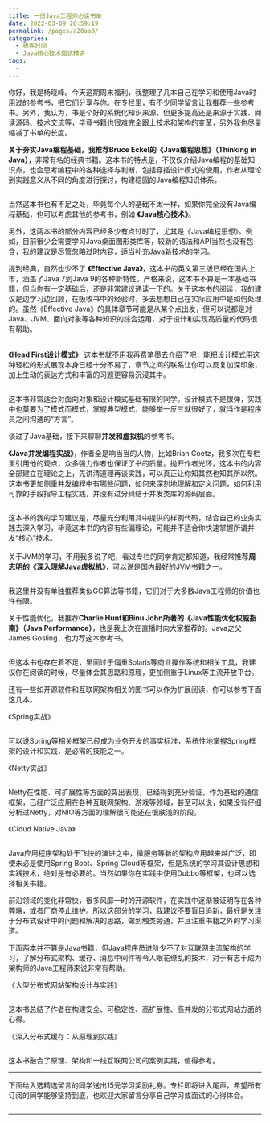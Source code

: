 ```yaml
---
title: 一份Java工程师必读书单
date: 2022-03-09 20:59:19
permalink: /pages/a20aa8/
categories:
  - 极客时间
  - Java核心技术面试精讲
tags:
  - 
---
```

<p>你好，我是杨晓峰。今天这期周末福利，<span class="orange">我整理了几本自己在学习和使用Java时用过的参考书</span>，把它们分享与你。在专栏里，有不少同学留言让我推荐一些参考书。另外，我认为，书是个好的系统化知识来源，但更多提高还是来源于实践、阅读源码、技术交流等，毕竟书籍也很难完全跟上技术和架构的变革，另外我也尽量缩减了书单的长度。</p><p><strong>关于夯实Java编程基础，我推荐Bruce Eckel的《Java编程思想》（Thinking in Java）</strong>，非常有名的经典书籍。这本书的特点是，不仅仅介绍Java编程的基础知识点，也会思考编程中的各种选择与判断，包括穿插设计模式的使用，作者从理论到实践意义从不同的角度进行探讨，构建稳固的Java编程知识体系。</p><img></img><p>当然这本书也有不足之处，毕竟每个人的基础不太一样，如果你完全没有Java编程基础，也可以考虑其他的参考书，例如 <strong>《Java核心技术》</strong>。</p><p>另外，这两本书的部分内容已经多少有点过时了，尤其是《Java编程思想》。例如，目前很少会需要学习Java桌面图形类库等，较新的语法和API当然也没有包含，我的建议是尽管忽略过时内容，适当补充Java新技术的学习。</p><p>提到经典，自然也少不了 <strong>《Effective Java》</strong>，这本书的英文第三版已经在国内上市，涵盖了Java 7到Java 9的各种新特性。严格来说，这本书不算是一本基础书籍，但当你有一定基础后，还是非常建议通读一下的。关于这本书的阅读，我的建议是边学习边回顾，在吸收书中的经验时，多去想想自己在实际应用中是如何处理的。虽然《Effective Java》的具体章节可能是从某个点出发，但可以说都是对Java、JVM、面向对象等各种知识的综合运用，对于设计和实现高质量的代码很有帮助。</p><!-- [[[read_end]]] --><p><img src="https://static001.geekbang.org/resource/image/bf/06/bf6e3f87d162595ddaa5d0786c0ed806.jpg" alt=""><br>
﻿<br>
<strong>《Head First设计模式》</strong> 这本书就不用我再费笔墨去介绍了吧，能把设计模式用这种轻松的形式展现本身已经十分不易了，章节之间的联系让你可以反复加深印象，加上生动的表达方式和丰富的习题更容易沉浸其中。</p><p><img src="https://static001.geekbang.org/resource/image/17/0e/17ed56811412ccab5024a119511e0f0e.jpg" alt=""></p><p>这本书非常适合对面向对象和设计模式基础有限的同学。设计模式不是银弹，实践中也莫要为了模式而模式，掌握典型模式，能够举一反三就很好了，就当作是程序员之间沟通的“方言”。</p><p>谈过了Java基础，接下来聊聊<strong>并发和虚拟机</strong>的参考书。</p><p><strong>《Java并发编程实战》</strong>，作者全是响当当的人物，比如Brian Goetz，我多次在专栏里引用他的观点，众多强力作者也保证了书的质量。抛开作者光环，这本书的内容全部建立在理论之上，先讲清道理再谈实践，可以真正让你知其然也知其所以然。这本书更加侧重并发编程中有哪些问题，如何来深刻地理解和定义问题，如何利用可靠的手段指导工程实践，并没有过分纠结于并发类库的源码层面。</p><p><img src="https://static001.geekbang.org/resource/image/04/3f/0432ac1e431256fb894144aa2e66b03f.jpg" alt=""></p><p>这本书的我的学习建议是，尽量充分利用其中提供的样例代码，结合自己的业务实践去深入学习，毕竟这本书的内容有些偏理论，可能并不适合你快速掌握所谓并发“核心”技术。<br>
﻿<br>
关于JVM的学习，不用我多说了吧，看过专栏的同学肯定都知道，我经常推荐<strong>周志明的《深入理解Java虚拟机》</strong>，可以说是国内最好的JVM书籍之一。</p><p><img src="https://static001.geekbang.org/resource/image/98/5f/98d02b66e1d3fdf8cc1f7f7c6f974b5f.jpg" alt=""></p><p>我这里并没有单独推荐类似GC算法等书籍，它们对于大多数Java工程师的价值也许有限。</p><p>关于性能优化，我推荐<strong>Charlie Hunt和Binu John所著的《Java性能优化权威指南》（Java Performance）</strong>，也是我上次在直播时向大家推荐的。Java之父James Gosling，也力荐这本参考书。</p><p><img src="https://static001.geekbang.org/resource/image/c9/10/c9fae97c8a4954cb91b59dc7e59ab710.jpg" alt=""></p><p>但这本书也存在着不足，里面过于偏重Solaris等商业操作系统和相关工具，我建议你在阅读的时候，尽量体会其思路和原理，更加侧重于Linux等主流开放平台。</p><p>还有一些如开源软件和互联网架构相关的图书可以作为扩展阅读，你可以参考下面这几本。</p><p>《Spring实战》</p><p><img src="https://static001.geekbang.org/resource/image/75/61/7559562971dc2eadd8fd03f02980a461.jpg" alt=""></p><p>可以说Spring等相关框架已经成为业务开发的事实标准，系统性地掌握Spring框架的设计和实践，是必需的技能之一。</p><p>《Netty实战》</p><p><img src="https://static001.geekbang.org/resource/image/f8/d9/f8b11bdcb1559e472b77e23fcf184dd9.jpg" alt=""></p><p>Netty在性能、可扩展性等方面的突出表现，已经得到充分验证，作为基础的通信框架，已经广泛应用在各种互联网架构、游戏等领域，甚至可以说，如果没有仔细分析过Netty，对NIO等方面的理解很可能还在很肤浅的阶段。</p><p>《Cloud Native Java》</p><p><img src="https://static001.geekbang.org/resource/image/d2/12/d286554382cbba791f85e667ea124e12.jpg" alt=""></p><p>Java应用程序架构处于飞快的演进之中，微服务等新的架构应用越来越广泛，即使未必是使用Spring Boot、Spring Cloud等框架，但是系统的学习其设计思想和实践技术，绝对是有必要的。当然如果你在实践中使用Dubbo等框架，也可以选择相关书籍。</p><p>前沿领域的变化非常快，很多风靡一时的开源软件，在实践中逐渐被证明存在各种弊端，或者厂商停止维护。所以这部分的学习，我建议不要盲目追新，最好是关注于分布式设计中的问题和解决的思路，做到触类旁通，并且注重书籍之外的学习渠道。</p><p>下面两本并不算是Java书籍，但Java程序员进阶少不了对互联网主流架构的学习，了解分布式架构、缓存、消息中间件等令人眼花缭乱的技术，对于有志于成为架构师的Java工程师来说非常有帮助。</p><p>《大型分布式网站架构设计与实践》</p><p><img src="https://static001.geekbang.org/resource/image/4a/4f/4ab17456a34278a8ca18de54fea76f4f.jpg" alt=""></p><p>这本书总结了作者在构建安全、可稳定性、高扩展性、高并发的分布式网站方面的心得。</p><p>《深入分布式缓存：从原理到实践》</p><p><img src="https://static001.geekbang.org/resource/image/3d/b8/3d70890354f556d1b3acbc2f2fdd99b8.jpg" alt=""></p><p>这本书融合了原理、架构和一线互联网公司的案例实践，值得参考。</p><hr></hr><p>下面给入选精选留言的同学送出15元学习奖励礼券。<span class="orange">专栏即将进入尾声，希望所有订阅的同学能够坚持到底，也欢迎大家留言分享自己学习或面试的心得体会。</span></p><p><img src="https://static001.geekbang.org/resource/image/35/bf/35c9a5cab69eae467adb7d85d76d41bf.jpg" alt=""></p><hr></hr><p></p>